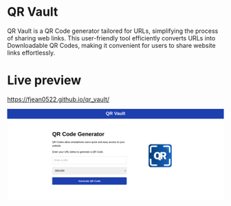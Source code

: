 # QR Vault
QR Vault is a QR Code generator tailored for URLs, simplifying the process of sharing web links. This user-friendly tool efficiently converts URLs into Downloadable QR Codes, making it convenient for users to share website links effortlessly.

# Live preview
https://fjean0522.github.io/qr_vault/

![Website Screenshot](/images/qr_vault-prev.png)
